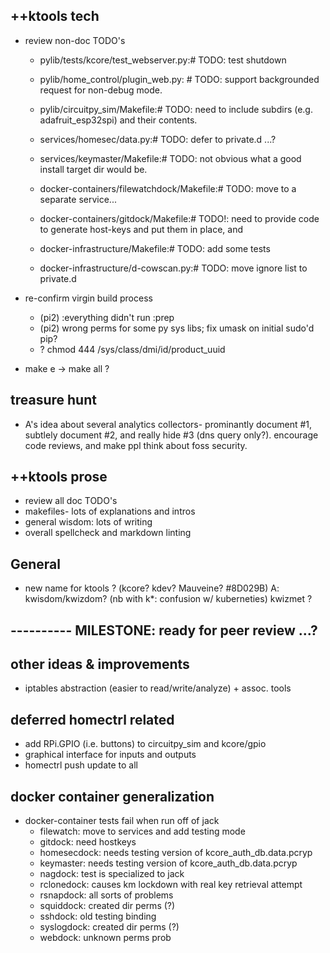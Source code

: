 ## ++ktools tech
   - review non-doc TODO's
     - pylib/tests/kcore/test_webserver.py:# TODO: test shutdown
     - pylib/home_control/plugin_web.py:  # TODO: support backgrounded request for non-debug mode.
     - pylib/circuitpy_sim/Makefile:# TODO: need to include subdirs (e.g. adafruit_esp32spi) and their contents.
     - services/homesec/data.py:# TODO: defer to private.d ...?
     - services/keymaster/Makefile:# TODO: not obvious what a good install target dir would be.
     
     - docker-containers/filewatchdock/Makefile:# TODO: move to a separate service...
     - docker-containers/gitdock/Makefile:# TODO!: need to provide code to generate host-keys and put them in place, and
     - docker-infrastructure/Makefile:# TODO: add some tests
     - docker-infrastructure/d-cowscan.py:# TODO: move ignore list to private.d

   - re-confirm virgin build process
     - (pi2) :everything didn't run :prep
     - (pi2) wrong perms for some py sys libs; fix umask on initial sudo'd pip?
     - ? chmod 444 /sys/class/dmi/id/product_uuid
   - make e -> make all ?

## treasure hunt
   - A's idea about several analytics collectors- prominantly document #1,
     subtlely document #2, and really hide #3 (dns query only?).  encourage
     code reviews, and make ppl think about foss security.

## ++ktools prose
   - review all doc TODO's
   - makefiles- lots of explanations and intros
   - general wisdom: lots of writing
   - overall spellcheck and markdown linting

## General
   - new name for ktools ?  (kcore?  kdev?  Mauveine?  #8D029B)
     A: kwisdom/kwizdom?  (nb with k*: confusion w/ kuberneties)
     kwizmet ?

## ---------- MILESTONE: ready for peer review ...?

## other ideas & improvements
   - iptables abstraction (easier to read/write/analyze) + assoc. tools

## deferred homectrl related
   - add RPi.GPIO (i.e. buttons) to circuitpy_sim and kcore/gpio
   - graphical interface for inputs and outputs
   - homectrl push update to all

## docker container generalization
   - docker-container tests fail when run off of jack
     - filewatch: move to services and add testing mode
     - gitdock: need hostkeys
     - homesecdock: needs testing version of kcore_auth_db.data.pcryp
     - keymaster: needs testing version of kcore_auth_db.data.pcryp
     - nagdock: test is specialized to jack
     - rclonedock: causes km lockdown with real key retrieval attempt
     - rsnapdock: all sorts of problems
     - squiddock: created dir perms (?)
     - sshdock: old testing binding
     - syslogdock: created dir perms (?)
     - webdock: unknown perms prob
